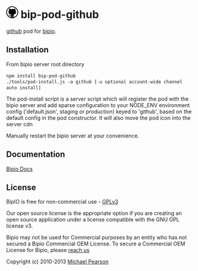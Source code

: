 ![Github](github.png) bip-pod-github
=======

<a href="https://www.github.com">github</a> pod for [bipio](https://bip.io).  

## Installation

From bipio server root directory

    npm install bip-pod-github
    ./tools/pod-install.js -a github [-u optional account-wide channel auto install]

The pod-install script is a server script which will register the pod with the bipio server and add sparse
configuration to your NODE_ENV environment config ('default.json', staging or production)
keyed to 'github', based on the default config in the pod constructor.  It will also move the
pod icon into the server cdn

Manually restart the bipio server at your convenience.

## Documentation

[Bipio Docs](https://bip.io/docs/pods/github)

## License

BipIO is free for non-commercial use - [GPLv3](http://www.gnu.org/copyleft/gpl.html)

Our open source license is the appropriate option if you are creating an open source application under a license compatible with the GNU GPL license v3. 

Bipio may not be used for Commercial purposes by an entity who has not secured a Bipio Commercial OEM License.  To secure a Commercial OEM License for Bipio,
please [reach us](mailto:support@beta.bip.io)


Copyright (c) 2010-2013  [Michael Pearson](https://github.com/mjpearson)
